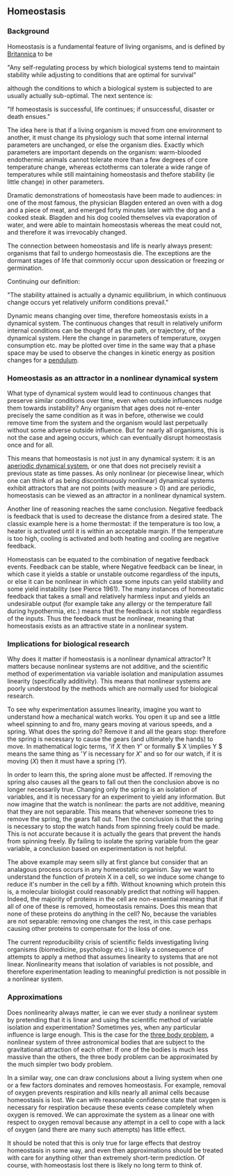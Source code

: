 ## Homeostasis

### Background

Homeostasis is a fundamental feature of living organisms, and is defined by [Britannica](https://www.britannica.com/science/homeostasis) to be 

"Any self-regulating process by which biological systems tend to maintain stability while adjusting to conditions that are optimal for survival"

although the conditions to which a biological system is subjected to are usually actually sub-optimal.  The next sentence is:

"If homeostasis is successful, life continues; if unsuccessful, disaster or death ensues." 

The idea here is that if a living organism is moved from one environment to another, it must change its physiology such that some internal internal parameters are unchanged, or else the organism dies.  Exactly which parameters are important depends on the organism: warm-blooded endothermic animals cannot tolerate more than a few degrees of core temperature change, whereas ectotherms can tolerate a wide range of temperatures while still maintaining homeostasis and thefore stability (ie little change) in other parameters.  

Dramatic demonstrations of homeostasis have been made to audiences: in one of the most famous, the physician Blagden entered an oven with a dog and a piece of meat, and emerged forty minutes later with the dog and a cooked steak.  Blagden and his dog cooled themselves via evaporation of water, and were able to maintain homeostasis whereas the meat could not, and therefore it was irrevocably changed.

The connection between homeostasis and life is nearly always present: organisms that fail to undergo homeostasis die.  The exceptions are the dormant stages of life that commonly occur upon dessication or freezing or germination.  

Continuing our definition:

"The stability attained is actually a dynamic equilibrium, in which continuous change occurs yet relatively uniform conditions prevail."

Dynamic means changing over time, therefore homeostasis exists in a dynamical system.  The continuous changes that result in relatively uniform internal conditions can be thought of as the path, or trajectory, of the dynamical system.  Here the change in parameters of temperature, oxygen consumption etc. may be plotted over time in the same way that a phase space may be used to observe the changes in kinetic energy as position changes for a [pendulum](/pendulum-map.md).

### Homeostasis as an attractor in a nonlinear dynamical system

What type of dynamical system would lead to continuous changes that preserve similar conditions over time, even when outside influences nudge them towards instability?  Any organism that ages does not re-enter precisely the same condition as it was in before, otherwise we could remove time from the system and the organism would last perpetually without some adverse outside influence.  But for nearly all organisms, this is not the case and ageing occurs, which can eventually disrupt homeostasis once and for all. 

This means that homeostasis is not just in any dynamical system: it is an [aperiodic dynamical system](/index.md), or one that does not precisely revisit a previous state as time passes.  As only nonlinear (or piecewise linear, which one can think of as being discontinuously nonlinear) dynamical systems exhibit attractors that are not points (with measure > 0) and are periodic, homeostasis can be viewed as an attractor in a nonlinear dynamical system.

Another line of reasoning reaches the same conclusion.  Negative feedback is feedback that is used to decrease the distance from a desired state.  The classic example here is a home thermostat: if the temperature is too low, a heater is activated until it is within an acceptable margin.  If the temperature is too high, cooling is activated and both heating and cooling are negative feedback. 

Homeostasis can be equated to the combination of negative feedback events.  Feedback can be stable, where Negative feedback can be linear, in which case it yields a stable or unstable outcome regardless of the inputs, or else it can be nonlinear in which case some inputs can yeild stability and some yield instability (see Pierce 1961).   The many instances of homeostatic feedback that takes a small and relatively harmless input and yields an undesirable output (for example take any allergy or the temperature fall during hypothermia, etc.) means that the feedback is not stable regardless of the inputs.  Thus the feedback must be nonlinear, meaning that homeostasis exists as an attractive state in a nonlinear system. 


### Implications for biological research

Why does it matter if homeostasis is a nonlinear dynamical attractor?  It matters because nonlinear systems are not additive, and the scientific method of experimentation via variable isolation and manipulation assumes linearity (specifically additivity).  This means that nonlinear systems are poorly understood by the methods which are normally used for biological research.

To see why experimentation assumes linearity, imagine you want to understand how a mechanical watch works.  You open it up and see a little wheel spinning to and fro, many gears moving at various speeds, and a spring.  What does the spring do?  Remove it and all the gears stop: therefore the spring is necessary to cause the gears (and ultimately the hands) to move.  In mathematical logic terms, 'if $X$ then $Y$' or formally $ X \implies Y $ means the same thing as '$Y$ is necessary for $X$' and so for our watch, if it is moving ($X$) then it must have a spring ($Y$).

In order to learn this, the spring alone must be affected.  If removing the spring also causes all the gears to fall out then the conclusion above is no longer necessarily true.  Changing only the spring is an isolation of variables, and it is necessary for an experiment to yield any information.  But now imagine that the watch is nonlinear: the parts are not additive, meaning that they are not separable.  This means that whenever someone tries to remove the spring, the gears fall out.  Then the conclusion is that the spring is necessary to stop the watch hands from spinning freely could be made.  This is not accurate because it is actually the gears that prevent the hands from spinning freely. By failing to isolate the spring variable from the gear variable, a conclusion based on experimentation is not helpful.

The above example may seem silly at first glance but consider that an analagous process occurs in any homeostatic organism.  Say we want to understand the function of protein X in a cell, so we induce some change to reduce it's number in the cell by a fifth.  Without knowning which protein this is, a molecular biologist could reasonably predict that nothing will happen.  Indeed, the majority of proteins in the cell are non-essential meaning that if all of one of these is removed, homeostasis remains.  Does this mean that none of these proteins do anything in the cell?  No, because the variables are not separable: removing one changes the rest, in this case perhaps causing other proteins to compensate for the loss of one. 

The current reproducibility crisis of scientific fields investigating living organisms (biomedicine, psychology etc.) is likely a consequence of attempts to apply a method that assumes linearity to systems that are not linear.  Nonlinearity means that isolation of variables is not possible, and therefore experimentation leading to meaningful prediction is not possible in a nonlinear system.

### Approximations 

Does nonlinearity always matter, ie can we ever study a nonlinear system by pretending that it is linear and using the scientific method of variable isolation and experimentation?  Sometimes yes, when any particular influence is large enough.  This is the case for the [three body problem](/three-body-problem.md), a nonlinear system of three astronomical bodies that are subject to the gravitational attraction of each other.  If one of the bodies is much less massive than the others, the three body problem can be approximated by the much simpler two body problem. 

In a similar way, one can draw conclusions about a living system when one or a few factors dominates and removes homeostasis.  For example, removal of oxygen prevents respiration and kills nearly all animal cells because homeostasis is lost.  We can with reasonable confidence state that oxygen is necessary for respiration because these events cease completely when oxygen is removed.  We can approximate the system as a linear one with respect to oxygen removal because any attempt in a cell to cope with a lack of oxygen (and there are many such attempts) has little effect.

It should be noted that this is only true for large effects that destroy homeostasis in some way, and even then approximations should be treated with care for anything other than extremely short-term prediction. Of course, with homeostasis lost there is likely no long term to think of.




























